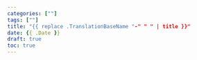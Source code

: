 ```yaml
---
categories: [""]
tags: [""]
title: "{{ replace .TranslationBaseName "-" " " | title }}"
date: {{ .Date }}
draft: true
toc: true
---
```

